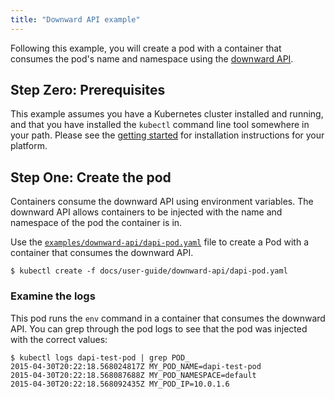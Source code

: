 ```yaml
---
title: "Downward API example"
---
```

Following this example, you will create a pod with a container that consumes the pod's name and
namespace using the [downward API](../downward-api).

## Step Zero: Prerequisites

This example assumes you have a Kubernetes cluster installed and running, and that you have
installed the `kubectl` command line tool somewhere in your path. Please see the [getting
started](/{{page.version}}/docs/getting-started-guides/) for installation instructions for your platform.

## Step One: Create the pod

Containers consume the downward API using environment variables.  The downward API allows
containers to be injected with the name and namespace of the pod the container is in.

Use the [`examples/downward-api/dapi-pod.yaml`](dapi-pod.yaml) file to create a Pod with a container that consumes the
downward API.

```shell
$ kubectl create -f docs/user-guide/downward-api/dapi-pod.yaml
```

### Examine the logs

This pod runs the `env` command in a container that consumes the downward API.  You can grep
through the pod logs to see that the pod was injected with the correct values:

```shell
$ kubectl logs dapi-test-pod | grep POD_
2015-04-30T20:22:18.568024817Z MY_POD_NAME=dapi-test-pod
2015-04-30T20:22:18.568087688Z MY_POD_NAMESPACE=default
2015-04-30T20:22:18.568092435Z MY_POD_IP=10.0.1.6
```